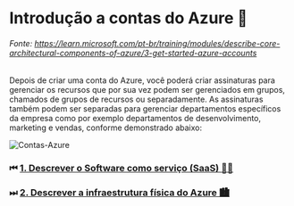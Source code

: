 # Introdução a contas do Azure 👤
###### Fonte: https://learn.microsoft.com/pt-br/training/modules/describe-core-architectural-components-of-azure/3-get-started-azure-accounts

Depois de criar uma conta do Azure, você poderá criar assinaturas para gerenciar os recursos que por sua vez podem ser gerenciados em grupos, chamados de grupos de recursos ou separadamente. As assinaturas também podem ser separadas para gerenciar departamentos específicos da empresa como por exemplo departamentos de desenvolvimento, marketing e vendas, conforme demonstrado abaixo:

![Contas-Azure](https://learn.microsoft.com/pt-br/training/wwl-azure/describe-core-architectural-components-of-azure/media/account-scope-levels-9ceb3abd.png)

<!-- # Criar uma conta do Azure

Para obter mais informações sobre como criar uma conta do Azure, clique no link "Criar uma conta do Azure" no fim da página.
#### _Obs.: Você será redirecionado para outro repositório por não se tratar de um conteúdo que compõe o guia do estudante da prova de certificação da AZ-900._

# O que é a conta gratuita do Azure?

A conta gratuita do Azure é uma maneira para novos usuários começarem e explorarem. Você precisa de um número de telefone, um cartão de crédito e uma conta Microsoft ou do GitHub. **As informações do cartão de crédito são usadas somente para verificação de identidade. Você não será cobrado por nenhum serviço até que atualize para uma assinatura paga.**

# O que é a conta de estudante gratuita do Azure?

-->

### ⏮ <a href="https://github.com/ofabiobatista/AZ-900/blob/main/SaaS.md"> 1. Descrever o Software como serviço (SaaS) 👨‍💻 </a>
### ⏭ <a href="https://github.com/ofabiobatista/AZ-900/blob/main/infraestruturaFisicaAzure.md"> 2. Descrever a infraestrutura física do Azure 🏙 </a>
